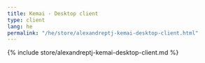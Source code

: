 ```yaml
---
title: Kemai - Desktop client
type: client
lang: he
permalink: "/he/store/alexandreptj-kemai-desktop-client.html"
---
```


{% include store/alexandreptj-kemai-desktop-client.md %}
